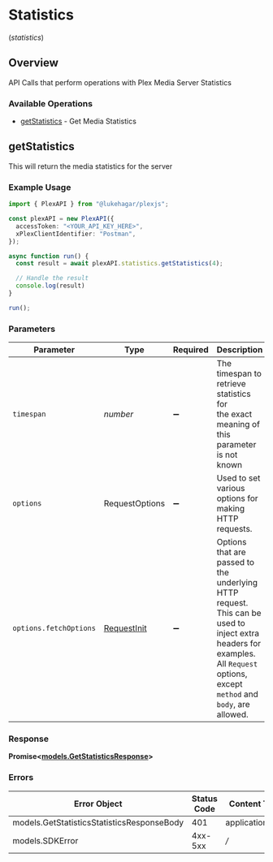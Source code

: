 # Statistics
(*statistics*)

## Overview

API Calls that perform operations with Plex Media Server Statistics


### Available Operations

* [getStatistics](#getstatistics) - Get Media Statistics

## getStatistics

This will return the media statistics for the server

### Example Usage

```typescript
import { PlexAPI } from "@lukehagar/plexjs";

const plexAPI = new PlexAPI({
  accessToken: "<YOUR_API_KEY_HERE>",
  xPlexClientIdentifier: "Postman",
});

async function run() {
  const result = await plexAPI.statistics.getStatistics(4);

  // Handle the result
  console.log(result)
}

run();
```

### Parameters

| Parameter                                                                                                                                                                      | Type                                                                                                                                                                           | Required                                                                                                                                                                       | Description                                                                                                                                                                    | Example                                                                                                                                                                        |
| ------------------------------------------------------------------------------------------------------------------------------------------------------------------------------ | ------------------------------------------------------------------------------------------------------------------------------------------------------------------------------ | ------------------------------------------------------------------------------------------------------------------------------------------------------------------------------ | ------------------------------------------------------------------------------------------------------------------------------------------------------------------------------ | ------------------------------------------------------------------------------------------------------------------------------------------------------------------------------ |
| `timespan`                                                                                                                                                                     | *number*                                                                                                                                                                       | :heavy_minus_sign:                                                                                                                                                             | The timespan to retrieve statistics for<br/>the exact meaning of this parameter is not known<br/>                                                                              | [object Object]                                                                                                                                                                |
| `options`                                                                                                                                                                      | RequestOptions                                                                                                                                                                 | :heavy_minus_sign:                                                                                                                                                             | Used to set various options for making HTTP requests.                                                                                                                          |                                                                                                                                                                                |
| `options.fetchOptions`                                                                                                                                                         | [RequestInit](https://developer.mozilla.org/en-US/docs/Web/API/Request/Request#options)                                                                                        | :heavy_minus_sign:                                                                                                                                                             | Options that are passed to the underlying HTTP request. This can be used to inject extra headers for examples. All `Request` options, except `method` and `body`, are allowed. |                                                                                                                                                                                |


### Response

**Promise\<[models.GetStatisticsResponse](../../models/getstatisticsresponse.md)\>**
### Errors

| Error Object                               | Status Code                                | Content Type                               |
| ------------------------------------------ | ------------------------------------------ | ------------------------------------------ |
| models.GetStatisticsStatisticsResponseBody | 401                                        | application/json                           |
| models.SDKError                            | 4xx-5xx                                    | */*                                        |
